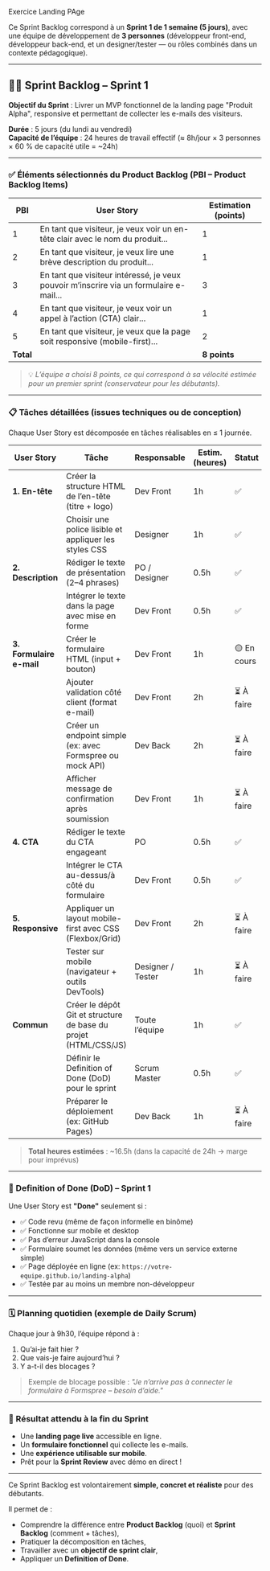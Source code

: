 Exercice Landing PAge

Ce Sprint Backlog correspond à un **Sprint 1 de 1 semaine (5 jours)**, avec une équipe de développement de **3 personnes** (développeur front-end, développeur back-end, et un designer/tester — ou rôles combinés dans un contexte pédagogique).

---

## 🏃‍♂️ Sprint Backlog – Sprint 1  

**Objectif du Sprint** : Livrer un MVP fonctionnel de la landing page "Produit Alpha", responsive et permettant de collecter les e-mails des visiteurs.

**Durée** : 5 jours (du lundi au vendredi)  
**Capacité de l’équipe** : 24 heures de travail effectif (≈ 8h/jour × 3 personnes × 60 % de capacité utile = ~24h)

---

### ✅ Éléments sélectionnés du Product Backlog (PBI – Product Backlog Items)

| PBI | User Story | Estimation (points) |
|-----|-----------|---------------------|
| 1 | En tant que visiteur, je veux voir un en-tête clair avec le nom du produit... | 1 |
| 2 | En tant que visiteur, je veux lire une brève description du produit... | 1 |
| 3 | En tant que visiteur intéressé, je veux pouvoir m’inscrire via un formulaire e-mail... | 3 |
| 4 | En tant que visiteur, je veux voir un appel à l’action (CTA) clair... | 1 |
| 5 | En tant que visiteur, je veux que la page soit responsive (mobile-first)... | 2 |
| **Total** | | **8 points** |

> 💡 *L’équipe a choisi 8 points, ce qui correspond à sa vélocité estimée pour un premier sprint (conservateur pour les débutants).*

---

### 📋 Tâches détaillées (issues techniques ou de conception)

Chaque User Story est décomposée en tâches réalisables en ≤ 1 journée.

| User Story | Tâche | Responsable | Estim. (heures) | Statut |
|-----------|------|-------------|------------------|--------|
| **1. En-tête** | Créer la structure HTML de l’en-tête (titre + logo) | Dev Front | 1h | ✅ |
| | Choisir une police lisible et appliquer les styles CSS | Designer | 1h | ✅ |
| **2. Description** | Rédiger le texte de présentation (2–4 phrases) | PO / Designer | 0.5h | ✅ |
| | Intégrer le texte dans la page avec mise en forme | Dev Front | 0.5h | ✅ |
| **3. Formulaire e-mail** | Créer le formulaire HTML (input + bouton) | Dev Front | 1h | 🟡 En cours |
| | Ajouter validation côté client (format e-mail) | Dev Front | 2h | ⏳ À faire |
| | Créer un endpoint simple (ex: avec Formspree ou mock API) | Dev Back | 2h | ⏳ À faire |
| | Afficher message de confirmation après soumission | Dev Front | 1h | ⏳ À faire |
| **4. CTA** | Rédiger le texte du CTA engageant | PO | 0.5h | ✅ |
| | Intégrer le CTA au-dessus/à côté du formulaire | Dev Front | 0.5h | ✅ |
| **5. Responsive** | Appliquer un layout mobile-first avec CSS (Flexbox/Grid) | Dev Front | 2h | ⏳ À faire |
| | Tester sur mobile (navigateur + outils DevTools) | Designer / Tester | 1h | ⏳ À faire |
| **Commun** | Créer le dépôt Git et structure de base du projet (HTML/CSS/JS) | Toute l’équipe | 1h | ✅ |
| | Définir le Definition of Done (DoD) pour le sprint | Scrum Master | 0.5h | ✅ |
| | Préparer le déploiement (ex: GitHub Pages) | Dev Back | 1h | ⏳ À faire |

> **Total heures estimées** : ~16.5h (dans la capacité de 24h → marge pour imprévus)

---

### 📌 Definition of Done (DoD) – Sprint 1

Une User Story est **"Done"** seulement si :
- ✅ Code revu (même de façon informelle en binôme)
- ✅ Fonctionne sur mobile et desktop
- ✅ Pas d’erreur JavaScript dans la console
- ✅ Formulaire soumet les données (même vers un service externe simple)
- ✅ Page déployée en ligne (ex: `https://votre-equipe.github.io/landing-alpha`)
- ✅ Testée par au moins un membre non-développeur

---

### 🗓️ Planning quotidien (exemple de Daily Scrum)

Chaque jour à 9h30, l’équipe répond à :
1. Qu’ai-je fait hier ?
2. Que vais-je faire aujourd’hui ?
3. Y a-t-il des blocages ?

> Exemple de blocage possible : *"Je n’arrive pas à connecter le formulaire à Formspree – besoin d’aide."*

---

### 🎯 Résultat attendu à la fin du Sprint

- Une **landing page live** accessible en ligne.
- Un **formulaire fonctionnel** qui collecte les e-mails.
- Une **expérience utilisable sur mobile**.
- Prêt pour la **Sprint Review** avec démo en direct !

---

Ce Sprint Backlog est volontairement **simple, concret et réaliste** pour des débutants.

Il permet de :

- Comprendre la différence entre **Product Backlog** (quoi) et **Sprint Backlog** (comment + tâches),
- Pratiquer la décomposition en tâches,
- Travailler avec un **objectif de sprint clair**,
- Appliquer un **Definition of Done**.
